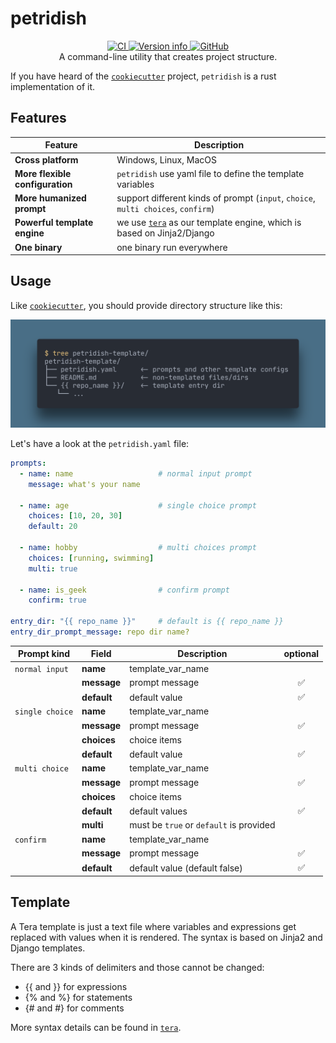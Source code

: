 # petridish

<div align="center">
  <a href="https://github.com/petridish-dev/petridish/actions">
    <img alt="CI" src="https://github.com/petridish-dev/petridish/actions/workflows/ci.yml/badge.svg">
  </a>
  <a href="https://crates.io/crates/petridish">
    <img alt="Version info" src="https://img.shields.io/crates/v/petridish?colorB=319e8c">
  </a>
  <a href="https://github.com/zen-xu/job-book/blob/master/LICENSE">
    <img alt="GitHub" src="https://img.shields.io/github/license/petridish-dev/petridish">
  </a>
  <br>
  A command-line utility that creates project structure.
</div>


If you have heard of the [`cookiecutter`](https://github.com/cookiecutter/cookiecutter) project, `petridish` is a rust implementation of it.


## Features

| Feature                         | Description                                                                                            |
| ------------------------------- | ------------------------------------------------------------------------------------------------------ |
| **Cross platform**              | Windows, Linux, MacOS                                                                                  |
| **More flexible configuration** | `petridish` use yaml file to define the template variables                                             |
| **More humanized prompt**       | support different kinds of prompt (`input`, `choice`, `multi choices`, `confirm`)                      |
| **Powerful template engine**    | we use [`tera`](https://github.com/Keats/tera) as our template engine, which is based on Jinja2/Django |
| **One binary**                  | one binary run everywhere                                                                              |

## Usage

Like [`cookiecutter`](https://github.com/cookiecutter/cookiecutter), you should provide directory structure like this:

![](assets/petridish-structure.png)

Let's have a look at the `petridish.yaml` file:

```yaml
prompts:
  - name: name                   # normal input prompt
    message: what's your name

  - name: age                    # single choice prompt
    choices: [10, 20, 30]
    default: 20

  - name: hobby                  # multi choices prompt
    choices: [running, swimming]
    multi: true

  - name: is_geek                # confirm prompt
    confirm: true

entry_dir: "{{ repo_name }}"     # default is {{ repo_name }}
entry_dir_prompt_message: repo dir name?
```

| Prompt kind     | Field       | Description                             | optional |
| --------------- | ----------- | --------------------------------------- | :------: |
| `normal input`  | **name**    | template_var_name                       |          |
|                 | **message** | prompt message                          |    ✅     |
|                 | **default** | default value                           |    ✅     |
| `single choice` | **name**    | template_var_name                       |          |
|                 | **message** | prompt message                          |    ✅     |
|                 | **choices** | choice items                            |          |
|                 | **default** | default value                           |    ✅     |
| `multi choice`  | **name**    | template_var_name                       |          |
|                 | **message** | prompt message                          |    ✅     |
|                 | **choices** | choice items                            |          |
|                 | **default** | default values                          |    ✅     |
|                 | **multi**   | must be `true` or `default` is provided |          |
| `confirm`       | **name**    | template_var_name                       |          |
|                 | **message** | prompt message                          |    ✅     |
|                 | **default** | default value (default false)           |    ✅     |


## Template

A Tera template is just a text file where variables and expressions get replaced with values when it is rendered. The syntax is based on Jinja2 and Django templates.

There are 3 kinds of delimiters and those cannot be changed:

- {{ and }} for expressions
- {% and %} for statements
- {# and #} for comments

More syntax details can be found in [`tera`](https://tera.netlify.app/docs/#templates).
